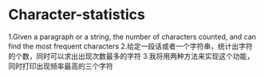 # Character-statistics
1.Given a paragraph or a string, the number of characters counted, and can find the most frequent characters
2.给定一段话或者一个字符串，统计出字符的个数，同时可以求出出现次数最多的字符
3.我将用两种方法来实现这个功能，同时打印出现频率最高的三个字符

